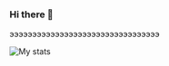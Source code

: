 ### Hi there 👋

эээээээээээээээээээээээээээээээээ

![My stats](https://github-readme-stats.vercel.app/api?username=celishere&count_private=true)
